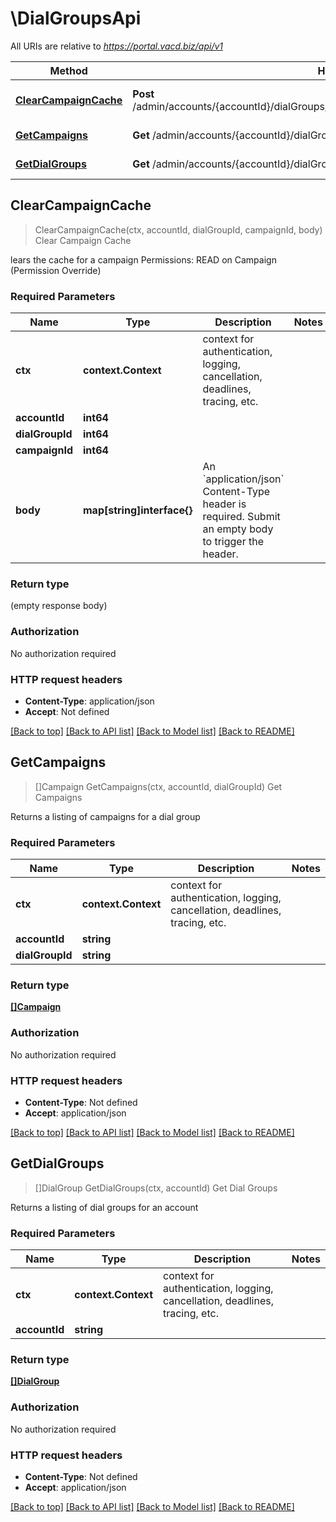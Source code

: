 # \DialGroupsApi

All URIs are relative to *https://portal.vacd.biz/api/v1*

Method | HTTP request | Description
------------- | ------------- | -------------
[**ClearCampaignCache**](DialGroupsApi.md#ClearCampaignCache) | **Post** /admin/accounts/{accountId}/dialGroups/{dialGroupId}/campaigns/{campaignId}/clearCache | Clear Campaign Cache
[**GetCampaigns**](DialGroupsApi.md#GetCampaigns) | **Get** /admin/accounts/{accountId}/dialGroups/{dialGroupId}/campaigns | Get Campaigns
[**GetDialGroups**](DialGroupsApi.md#GetDialGroups) | **Get** /admin/accounts/{accountId}/dialGroups | Get Dial Groups



## ClearCampaignCache

> ClearCampaignCache(ctx, accountId, dialGroupId, campaignId, body)
Clear Campaign Cache

lears the cache for a campaign  Permissions: READ on Campaign (Permission Override)

### Required Parameters


Name | Type | Description  | Notes
------------- | ------------- | ------------- | -------------
**ctx** | **context.Context** | context for authentication, logging, cancellation, deadlines, tracing, etc.
**accountId** | **int64**|  | 
**dialGroupId** | **int64**|  | 
**campaignId** | **int64**|  | 
**body** | **map[string]interface{}**| An &#x60;application/json&#x60; Content-Type header is required. Submit an empty body to trigger the header. | 

### Return type

 (empty response body)

### Authorization

No authorization required

### HTTP request headers

- **Content-Type**: application/json
- **Accept**: Not defined

[[Back to top]](#) [[Back to API list]](../README.md#documentation-for-api-endpoints)
[[Back to Model list]](../README.md#documentation-for-models)
[[Back to README]](../README.md)


## GetCampaigns

> []Campaign GetCampaigns(ctx, accountId, dialGroupId)
Get Campaigns

Returns a listing of campaigns for a dial group

### Required Parameters


Name | Type | Description  | Notes
------------- | ------------- | ------------- | -------------
**ctx** | **context.Context** | context for authentication, logging, cancellation, deadlines, tracing, etc.
**accountId** | **string**|  | 
**dialGroupId** | **string**|  | 

### Return type

[**[]Campaign**](Campaign.md)

### Authorization

No authorization required

### HTTP request headers

- **Content-Type**: Not defined
- **Accept**: application/json

[[Back to top]](#) [[Back to API list]](../README.md#documentation-for-api-endpoints)
[[Back to Model list]](../README.md#documentation-for-models)
[[Back to README]](../README.md)


## GetDialGroups

> []DialGroup GetDialGroups(ctx, accountId)
Get Dial Groups

Returns a listing of dial groups for an account

### Required Parameters


Name | Type | Description  | Notes
------------- | ------------- | ------------- | -------------
**ctx** | **context.Context** | context for authentication, logging, cancellation, deadlines, tracing, etc.
**accountId** | **string**|  | 

### Return type

[**[]DialGroup**](DialGroup.md)

### Authorization

No authorization required

### HTTP request headers

- **Content-Type**: Not defined
- **Accept**: application/json

[[Back to top]](#) [[Back to API list]](../README.md#documentation-for-api-endpoints)
[[Back to Model list]](../README.md#documentation-for-models)
[[Back to README]](../README.md)

